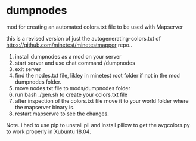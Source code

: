 # dumpnodes
mod for creating an automated colors.txt file to be used with Mapserver

this is a revised version of just the autogenerating-colors.txt of https://github.com/minetest/minetestmapper repo..

1. install dumpnodes as a mod on your server
2. start server and use chat command /dumpnodes
3. exit server
4. find the nodes.txt file, likley in minetest root folder if not in the mod dumpnodes folder.
5. move nodes.txt file to mods/dumpnodes folder
6. run bash ./gen.sh to create your colors.txt file
7. after inspection of the colors.txt file move it to your world folder where the mapserver binary is.
8. restart mapservre to see the changes.

Note. i had to use pip to unstall pil and install pillow to get the avgcolors.py to work properly in Xubuntu 18.04.

